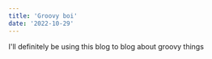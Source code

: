 ```yaml
---
title: 'Groovy boi'
date: '2022-10-29'
---
```


I'll definitely be using this blog to blog about groovy things